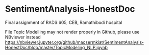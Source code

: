 # SentimentAnalysis-HonestDoc
Final assignment of RADS 605, CEB, Ramathibodi hospital

File Topic Modelling may not render properly in Github, please use NBviewer instead
https://nbviewer.jupyter.org/github/macsermkiat/SentimentAnalysis-HonestDoc/blob/master/TopicModeling_NLP.ipynb
